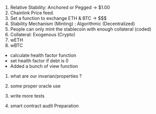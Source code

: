 1. Relative Stability: Anchored or Pegged -> $1.00
  1. Chainlink Price feed.
  2. Set a function to exchange ETH & BTC -> $$$
2. Stability Mechanism (Minting) : Algorithmic (Decentralized)
  1. People can only mint the stablecoin with enough collateral (coded)
3. Collateral: Exogenous (Crypto)
  1. wETH
  2. wBTC

- calculate health factor function
- set health factor if debt is 0
- Added a bunch of view function

1. what are our invarian/properties ?

1. some proper oracle use
2. write more tests
3. smart contract audit Preparation
